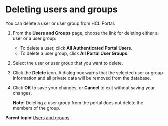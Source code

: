 # Deleting users and groups

You can delete a user or user group from HCL Portal.

1.  From the **Users and Groups** page, choose the link for deleting either a user or a user group:

    -   To delete a user, click **All Authenticated Portal Users**.
    -   To delete a user group, click **All Portal User Groups**.
2.  Select the user or user group that you want to delete.

3.  Click the **Delete** icon. A dialog box warns that the selected user or group information and all private data will be removed from the database.

4.  Click **OK** to save your changes, or **Cancel** to exit without saving your changes.

    **Note:** Deleting a user group from the portal does not delete the members of the group.


**Parent topic:**[Users and groups](../admin-system/adusrgrp.md)

